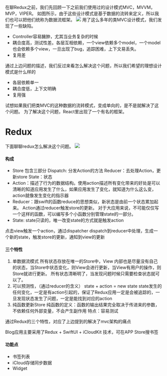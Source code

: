 在聊Redux之前，我们先回顾一下之前我们使用过的设计模式MVC，MVVM，MVP，VIPER。
如图所示，由于这些设计模式是基于数据的流转来定义，所以我们也可以把他们统称为数据流框架。
![](https://upload-images.jianshu.io/upload_images/11238923-911c7e6cd030aa14.png?imageMogr2/auto-orient/strip%7CimageView2/2/w/1240)
用了这么多年的类MVC设计模式，我们发现了一些缺陷。
- Controller容易臃肿，尤其当业务复杂的时候
- 耦合度高，测试性差。各层互相依赖，一个view依赖多个model，一个model 也会依赖多个view，一旦出现了bug，追踪困难，上下文易丢失。
- 复用差

通过上边问题的描述，我们反过来看怎么解决这个问题，所以我们希望的理想设计模式是什么样的
- 各层依赖单一
- 耦合度低，上下文明确
- 复用强

试想如果我们把类MVC的这种数据的流转模式，变成单向的，是不是就解决了这个问题。
为了解决这个问题，React里出现了一个有名的框架。
# Redux
下面聊聊redux怎么解决这个问题。
![](https://upload-images.jianshu.io/upload_images/11238923-6874c1875e787026.png?imageMogr2/auto-orient/strip%7CimageView2/2/w/1240)
#### 构成
- Store 包含三部分
Dispatch: 分发Action的方法
Reducer：去处理Action，更新store
State：状态
- Action：描述了行为的数据结构。使用action描述所有变化带来的好处是可以清晰的知道应用发生了什么，如果应用发生了变化，就知道为什么这么变，action就像发生变化的指示器
- Reducer：跟swift的函数reduce的思想类似，新状态是由前一个状态累加起来。
Action通过reducer触发store的更新。
对于大应用来说，不可能仅仅写一个这样的函数，可以编写多个小函数分别管理state的一部分。
- State: state只读的，唯一改变state的方式就是触发action

点击view触发一个action，通过dispatcher dispatch到reducer中处理，生成一个新的state，触发store的更新，通知到view的更新
#### 三个特性
1. 单数据流模式
所有状态存放在唯一的Store中，View 内部也是尽量没有自己的状态，当Store中状态变化，则View会进行更新，当View有用户的操作，则Store就进行更新。 所有状态清晰明了，当发现问题时候只需要检查状态就可以了。
2. 可以预测性，（通过reducer的含义）
state + action = new state
state发生的任何变化，一定是有action引起的，保证了Redux应用一定是会被追踪的，一旦发现状态发生了问题，一定是能找到对应的action
3. 纯函数更新Store
纯函数的定义：函数的输出结果完全取决于传进来的参数，不依赖任何外部变量，不会产生副作用
特点：容易测试

通过Redux的三个特性，对应了上边提到的解决了mvc架构的痛点

Blog应用主要采用了Redux + SwiftUI + iCloudKit 技术，可在APP Store搜书签
#### 功能点
- 书签列表
- iCloud存储同步数据
- Widget
